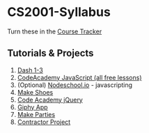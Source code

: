 # CS2001-Syllabus

Turn these in the [Course Tracker](https://docs.google.com/spreadsheets/d/1WB_dIUr3Pi0z8n-frtBo15scowtCGd5P0Rnokq3wYe0/edit#gid=461518998)

## Tutorials & Projects

1. [Dash 1-3](https://dash.generalassemb.ly/)
1. [CodeAcademy JavaScript (all free lessons)](https://www.codecademy.com/learn/introduction-to-javascript)
1. (Optional) [Nodeschool.io](https://nodeschool.io/) - javascripting
1. [Make Shoes](https://www.makeschool.com/academy/track/we-sell-shoes)
1. [Code Academy jQuery](https://www.codecademy.com/learn/learn-jquery)
1. [Giphy App](https://www.makeschool.com/academy/track/giphy-search-app-with-node-js)
1. [Make Parties](https://www.makeschool.com/academy/track/make-tweets)
1. [Contractor Project](https://docs.google.com/document/d/1g_f0QUpBcLDJXuOEqED815zgxK3xxmlz49ynvP2NXmY/edit?usp=sharing)
